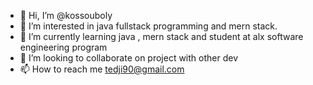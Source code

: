 - 👋 Hi, I’m @kossouboly
- 👀 I’m interested in java fullstack programming and mern stack.
- 🌱 I’m currently learning java , mern stack and  student at alx software engineering program
- 💞️ I’m looking to collaborate on project with other dev
- 📫 How to reach me tedji90@gmail.com

<!---
kossouboly/kossouboly is a ✨ special ✨ repository because its `README.md` (this file) appears on your GitHub profile.
You can click the Preview link to take a look at your changes.
--->
